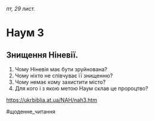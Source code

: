 
_пт, 29 лист._

# Наум 3

## Знищення Ніневії.
1. Чому Ніневія має бути зруйнована?
2. Чому ніхто не співчуває її знищенню?
3. Чому немає кому захистити місто?
4. Для кого і з якою метою Наум склав це пророцтво?

https://ukrbiblia.at.ua/NAH/nah3.htm 

#щоденне_читання
